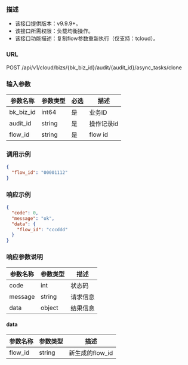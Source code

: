### 描述

- 该接口提供版本：v9.9.9+。
- 该接口所需权限：负载均衡操作。
- 该接口功能描述：复制flow参数重新执行（仅支持：tcloud）。

### URL

POST /api/v1/cloud/bizs/{bk_biz_id}/audit/{audit_id}/async_tasks/clone

### 输入参数

| 参数名称      | 参数类型   | 必选 | 描述      |
|-----------|--------|----|---------|
| bk_biz_id | int64  | 是  | 业务ID    |
| audit_id  | string | 是  | 操作记录id  |
| flow_id   | string | 是  | flow id |

### 调用示例

```json
{
  "flow_id": "00001112"
}
```

### 响应示例

```json
{
  "code": 0,
  "message": "ok",
  "data": {
    "flow_id": "cccddd"
  }
}
```

### 响应参数说明

| 参数名称    | 参数类型   | 描述   |
|---------|--------|------|
| code    | int    | 状态码  |
| message | string | 请求信息 |
| data    | object | 结果信息 |

#### data

| 参数名称    | 参数类型   | 描述          |
|---------|--------|-------------|
| flow_id | string | 新生成的flow_id |

